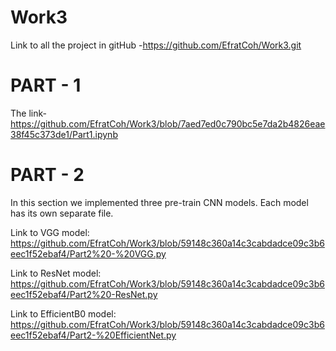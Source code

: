 # Work3

Link to all the project in gitHub -https://github.com/EfratCoh/Work3.git
# PART - 1

The link- https://github.com/EfratCoh/Work3/blob/7aed7ed0c790bc5e7da2b4826eae38f45c373de1/Part1.ipynb

# PART - 2
In this section we implemented three pre-train CNN models. Each model has its own separate file.

Link to VGG model: 
https://github.com/EfratCoh/Work3/blob/59148c360a14c3cabdadce09c3b6eec1f52ebaf4/Part2%20-%20VGG.py

Link to ResNet model: 
https://github.com/EfratCoh/Work3/blob/59148c360a14c3cabdadce09c3b6eec1f52ebaf4/Part2%20-ResNet.py

Link to EfficientB0 model: 
https://github.com/EfratCoh/Work3/blob/59148c360a14c3cabdadce09c3b6eec1f52ebaf4/Part2-%20EfficientNet.py
